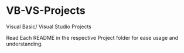 # VB-VS-Projects
Visual Basic/ Visual Studio Projects

Read Each README in the respective Project folder for ease usage and understanding.
